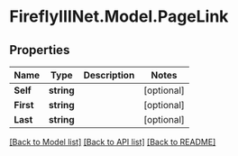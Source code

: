# FireflyIIINet.Model.PageLink

## Properties

Name | Type | Description | Notes
------------ | ------------- | ------------- | -------------
**Self** | **string** |  | [optional] 
**First** | **string** |  | [optional] 
**Last** | **string** |  | [optional] 

[[Back to Model list]](../README.md#documentation-for-models) [[Back to API list]](../README.md#documentation-for-api-endpoints) [[Back to README]](../README.md)

